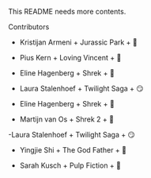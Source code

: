 This README needs more contents.

Contributors

- Kristijan Armeni + Jurassic Park + :eggplant:

- Pius Kern + Loving Vincent + :see_no_evil:

- Eline Hagenberg + Shrek + :baby_chick:

- Laura Stalenhoef + Twilight Saga + :smirk:

- Eline Hagenberg + Shrek + :baby_chick:

- Martijn van Os + Shrek 2 + :money_mouth_face:

-Laura Stalenhoef + Twilight Saga + :smirk:

- Yingjie Shi + The God Father + :tomato:

- Sarah Kusch + Pulp Fiction + :bug:
